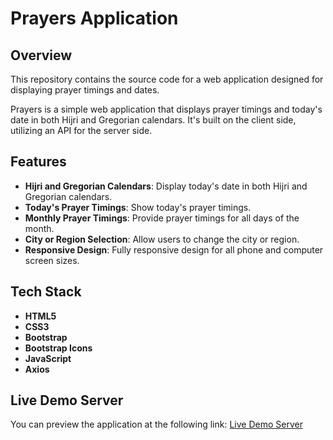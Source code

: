 # Prayers Application

## Overview

This repository contains the source code for a web application designed for displaying prayer timings and dates.

Prayers is a simple web application that displays prayer timings and today's date in both Hijri and Gregorian calendars. It's built on the client side, utilizing an API for the server side.

## Features

- **Hijri and Gregorian Calendars**: Display today's date in both Hijri and Gregorian calendars.
- **Today's Prayer Timings**: Show today's prayer timings.
- **Monthly Prayer Timings**: Provide prayer timings for all days of the month.
- **City or Region Selection**: Allow users to change the city or region.
- **Responsive Design**: Fully responsive design for all phone and computer screen sizes.

## Tech Stack

- **HTML5**
- **CSS3**
- **Bootstrap**
- **Bootstrap Icons**
- **JavaScript**
- **Axios**

## Live Demo Server

You can preview the application at the following link: [Live Demo Server](https://prayers-moehurmoz-project.netlify.app/views)
